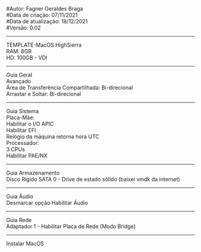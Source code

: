 #Autor: Fagner Geraldes Braga  
#Data de criação: 07/11/2021  
#Data de atualização: 18/12/2021  
#Versão: 0.02  
***
TEMPLATE-MacOS HighSierra  
RAM: 8GB  
HD: 100GB - VDI  
***
Guia Geral  
Avançado  
Área de Transferência Compartilhada: Bi-direcional  
Arrastar e Soltar: Bi-direcional  
***  
Guia Sistema  
Placa-Mãe:   
    Habilitar o I/O APIC   
    Habilitar EFI  
    Relógio da máquina retorna hora UTC  
    Processador:   
    3 CPUs  
    Habilitar PAE/NX  
***    
Guia Armazenamento  
Disco Rígido SATA 0 - Drive de estado sólido (baixei vmdk da internet)   
***
Guia Áudio  
Desmarcar opção Habilitar Áudio  
***
Guia Rede  
Adaptador 1 - Habilitar Placa de Rede (Modo Bridge)  
***
Instalar MacOS  
